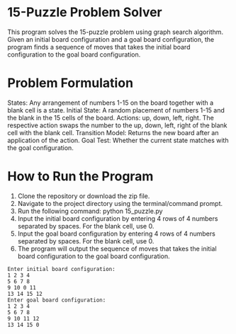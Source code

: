# 15-Puzzle Problem Solver

This program solves the 15-puzzle problem using graph search algorithm. Given an initial board configuration and a goal board configuration, the program finds a sequence of moves that takes the initial board configuration to the goal board configuration.

# Problem Formulation

States: Any arrangement of numbers 1-15 on the board together with a blank cell is a state.
Initial State: A random placement of numbers 1-15 and the blank in the 15 cells of the board.
Actions: up, down, left, right. The respective action swaps the number to the up, down, left, right of the blank cell with the blank cell.
Transition Model: Returns the new board after an application of the action.
Goal Test: Whether the current state matches with the goal configuration.


# How to Run the Program

1. Clone the repository or download the zip file.
2. Navigate to the project directory using the terminal/command prompt.
3. Run the following command: python 15_puzzle.py
4. Input the initial board configuration by entering 4 rows of 4 numbers separated by spaces. For the blank cell, use 0.
5. Input the goal board configuration by entering 4 rows of 4 numbers separated by spaces. For the blank cell, use 0.
6. The program will output the sequence of moves that takes the initial board configuration to the goal board configuration.

```
Enter initial board configuration:
1 2 3 4
5 6 7 8
9 10 0 11
13 14 15 12
Enter goal board configuration:
1 2 3 4
5 6 7 8
9 10 11 12
13 14 15 0

```